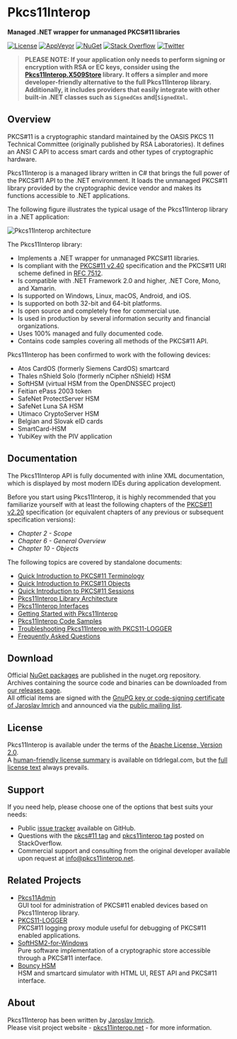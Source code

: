 Pkcs11Interop
=============
**Managed .NET wrapper for unmanaged PKCS#11 libraries**

[![License](https://img.shields.io/badge/license-Apache%202.0-blue.svg)](https://github.com/Pkcs11Interop/Pkcs11Interop/blob/master/LICENSE.md)
[![AppVeyor](https://ci.appveyor.com/api/projects/status/lb1jxb4t4203g3t9/branch/master?svg=true)](https://ci.appveyor.com/project/pkcs11interop/pkcs11interop/branch/master)
[![NuGet](https://img.shields.io/badge/nuget-pkcs11interop-blue.svg)](https://www.nuget.org/packages/Pkcs11Interop/)
[![Stack Overflow](https://img.shields.io/badge/stack-pkcs11interop-blue.svg)](https://stackoverflow.com/questions/tagged/pkcs11interop)
[![Twitter](https://img.shields.io/badge/twitter-p11interop-blue.svg)](https://twitter.com/p11interop)

> **PLEASE NOTE: If your application only needs to perform signing or encryption with RSA or EC keys, consider using the [Pkcs11Interop.X509Store](https://github.com/Pkcs11Interop/Pkcs11Interop.X509Store) library. It offers a simpler and more developer-friendly alternative to the full Pkcs11Interop library. Additionally, it includes providers that easily integrate with other built-in .NET classes such as `SignedCms` and[`SignedXml`.**

## Overview

PKCS#11 is a cryptographic standard maintained by the OASIS PKCS 11 Technical Committee (originally published by RSA Laboratories). It defines an ANSI C API to access smart cards and other types of cryptographic hardware.

Pkcs11Interop is a managed library written in C# that brings the full power of the PKCS#11 API to the .NET environment. It loads the unmanaged PKCS#11 library provided by the cryptographic device vendor and makes its functions accessible to .NET applications.

The following figure illustrates the typical usage of the Pkcs11Interop library in a .NET application:

![Pkcs11Interop architecture](doc/images/pkcs11interop-architecture-small.png)

The Pkcs11Interop library:

- Implements a .NET wrapper for unmanaged PKCS#11 libraries.
- Is compliant with the [PKCS#11 v2.40](https://github.com/Pkcs11Interop/PKCS11-SPECS/tree/master/v2.40) specification and the PKCS#11 URI scheme defined in [RFC 7512](https://github.com/Pkcs11Interop/PKCS11-SPECS/tree/master/RELATED/RFC7512).
- Is compatible with .NET Framework 2.0 and higher, .NET Core, Mono, and Xamarin.
- Is supported on Windows, Linux, macOS, Android, and iOS.
- Is supported on both 32-bit and 64-bit platforms.
- Is open source and completely free for commercial use.
- Is used in production by several information security and financial organizations.
- Uses 100% managed and fully documented code.
- Contains code samples covering all methods of the PKCS#11 API.

Pkcs11Interop has been confirmed to work with the following devices:

- Atos CardOS (formerly Siemens CardOS) smartcard
- Thales nShield Solo (formerly nCipher nShield) HSM
- SoftHSM (virtual HSM from the OpenDNSSEC project)
- Feitian ePass 2003 token
- SafeNet ProtectServer HSM
- SafeNet Luna SA HSM
- Utimaco CryptoServer HSM
- Belgian and Slovak eID cards
- SmartCard-HSM
- YubiKey with the PIV application

## Documentation

The Pkcs11Interop API is fully documented with inline XML documentation, which is displayed by most modern IDEs during application development.

Before you start using Pkcs11Interop, it is highly recommended that you familiarize yourself with at least the following chapters of the [PKCS#11 v2.20](https://github.com/Pkcs11Interop/PKCS11-SPECS/tree/master/v2.20) specification (or equivalent chapters of any previous or subsequent specification versions):
- *Chapter 2 - Scope*
- *Chapter 6 - General Overview*
- *Chapter 10 - Objects*

The following topics are covered by standalone documents:
- [Quick Introduction to PKCS#11 Terminology](doc/01_TERMINOLOGY.md)
- [Quick Introduction to PKCS#11 Objects](doc/02_OBJECTS.md)
- [Quick Introduction to PKCS#11 Sessions](doc/03_SESSIONS.md)
- [Pkcs11Interop Library Architecture](doc/04_ARCHITECTURE.md)
- [Pkcs11Interop Interfaces](doc/05_INTERFACES.md)
- [Getting Started with Pkcs11Interop](doc/06_GETTING_STARTED.md)
- [Pkcs11Interop Code Samples](doc/07_CODE_SAMPLES.md)
- [Troubleshooting Pkcs11Interop with PKCS11-LOGGER](doc/08_TROUBLESHOOTING.md)
- [Frequently Asked Questions](doc/09_FAQ.md)

## Download

Official [NuGet packages](https://www.nuget.org/packages/Pkcs11Interop/) are published in the nuget.org repository.  
Archives containing the source code and binaries can be downloaded from [our releases page](https://github.com/Pkcs11Interop/Pkcs11Interop/releases/).  
All official items are signed with the [GnuPG key or code-signing certificate of Jaroslav Imrich](https://www.jimrich.sk/crypto/) and announced via the [public mailing list](https://groups.google.com/d/forum/pkcs11interop).

## License

Pkcs11Interop is available under the terms of the [Apache License, Version 2.0](https://www.apache.org/licenses/LICENSE-2.0).  
A [human-friendly license summary](https://www.tldrlegal.com/license/apache-license-2-0-apache-2-0) is available on tldrlegal.com, but the [full license text](LICENSE.md) always prevails.

## Support

If you need help, please choose one of the options that best suits your needs:

- Public [issue tracker](https://github.com/Pkcs11Interop/Pkcs11Interop/issues) available on GitHub.
- Questions with the [pkcs#11 tag](https://stackoverflow.com/questions/tagged/pkcs%2311) and [pkcs11interop tag](https://stackoverflow.com/questions/tagged/pkcs11interop) posted on StackOverflow.
- Commercial support and consulting from the original developer available upon request at [info@pkcs11interop.net](mailto:info@pkcs11interop.net).

## Related Projects

* [Pkcs11Admin](https://www.pkcs11admin.net/)  
  GUI tool for administration of PKCS#11 enabled devices based on Pkcs11Interop library.
* [PKCS11-LOGGER](https://github.com/Pkcs11Interop/pkcs11-logger)  
  PKCS#11 logging proxy module useful for debugging of PKCS#11 enabled applications.
* [SoftHSM2-for-Windows](https://github.com/disig/SoftHSM2-for-Windows)  
  Pure software implementation of a cryptographic store accessible through a PKCS#11 interface.
* [Bouncy HSM](https://github.com/harrison314/BouncyHsm)  
  HSM and smartcard simulator with HTML UI, REST API and PKCS#11 interface.

## About

Pkcs11Interop has been written by [Jaroslav Imrich](https://www.jimrich.sk).  
Please visit project website - [pkcs11interop.net](https://www.pkcs11interop.net) - for more information.
